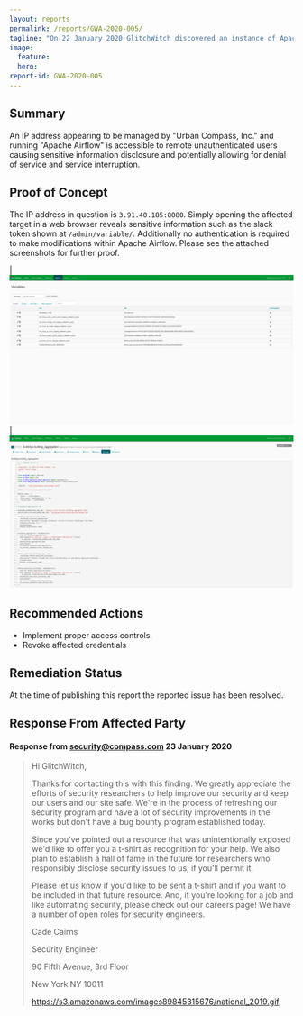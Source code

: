 ```yaml
---
layout: reports
permalink: /reports/GWA-2020-005/
tagline: "On 22 January 2020 GlitchWitch discovered an instance of Apache Airflow that was missing authentication and disclosing sensitive information."
image:
  feature:
  hero:
report-id: GWA-2020-005
---
```


## Summary
An IP address appearing to be managed by "Urban Compass, Inc." and running "Apache Airflow" is accessible to remote unauthenticated users causing sensitive information disclosure and potentially allowing for denial of service and service interruption.

## Proof of Concept
The IP address in question is `3.91.40.185:8080`. Simply opening the affected target in a web browser reveals sensitive information such as the slack token shown at `/admin/variable/`. Additionally no authentication is required to make modifications within Apache Airflow.
Please see the attached screenshots for further proof.

| ![image tooltip here](/assets/img/sections/reports/2020/005/Screenshot_COMPASS-Airflow-Variables.png) |![image tooltip here](/assets/img/sections/reports/2020/005/Screenshot_COMPASS-Airflow-DAGs.png)



## Recommended Actions
 - Implement proper access controls.
 - Revoke affected credentials

## Remediation Status
At the time of publishing this report the reported issue has been resolved.

## Response From Affected Party

#### Response from security@compass.com 23 January 2020

>Hi GlitchWitch,
>
>Thanks for contacting this with this finding. We greatly appreciate the efforts of security researchers to help improve our security and keep our users and our site safe. We're in the process of refreshing our security program and have a lot of security improvements in the works but don't have a bug bounty program established today.
>
>Since you've pointed out a resource that was unintentionally exposed we'd like to offer you a t-shirt as recognition for your help. We also plan to establish a hall of fame in the future for researchers who responsibly disclose security issues to us, if you'll permit it.
>
>Please let us know if you'd like to be sent a t-shirt and if you want to be included in that future resource. And, if you're looking for a job and like automating security, please check out our careers page! We have a number of open roles for security engineers.
>
>Cade Cairns
>
>Security Engineer‌
>
>90 Fifth Avenue, 3rd Floor
>
>New York NY 10011
>
>https://s3.amazonaws.com/images89845315676/national_2019.gif
